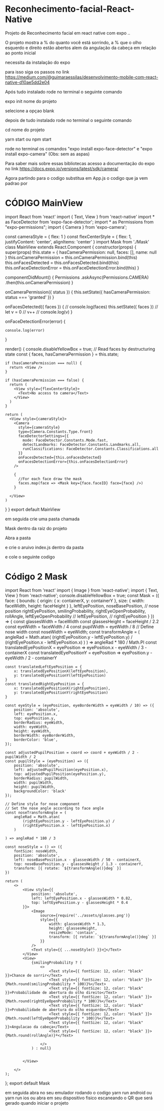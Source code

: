# Reconhecimento-facial-React-Native
Projeto de Reconhecimento facial em react native com expo ..

O projeto mostra a % do quanto você está sorrindo, a % que o olho esquerdo e direito estão abertos alem da angulação da cabeça em relação ao ponto inicial

necessita da instalação do expo 

para isso siga os passos no link https://medium.com/@guimaraessilas/desenvolvimento-mobile-com-react-native-d10ae5dd2e04

Após tudo instalado rode no terminal o seguinte comando  

expo init nome do projeto

selecione a opçao blank

depois de tudo instalado rode no terminal o seguinte comando

cd nome do projeto

yarn start ou npm start

rode no terminal os comandos "expo install expo-face-detector"  e  "expo install expo-camera"  (Obs: sem as aspas)

Para saber mais sobre essas bibliotecas acesso a documentação do expo no link https://docs.expo.io/versions/latest/sdk/camera/

Agora partindo para o codigo substitua em App.js o codigo que ja vem padrao por

# CÓDIGO MainView

import React from 'react'
import { Text, View } from 'react-native'
import * as FaceDetector from 'expo-face-detector';
import * as Permissions from "expo-permissions";
import { Camera } from 'expo-camera';

const cameraStyle = { flex: 1 }
const flexCenterStyle = { flex: 1, justifyContent: 'center', alignItems: 'center' }
import Mask from './Mask'
class MainView extends React.Component {
  constructor(props) {
    super(props)
    this.state = {
      hasCameraPermission: null,
      faces: [],
      name: null
    }
    this.onCameraPermission = this.onCameraPermission.bind(this)
    this.onFacesDetected = this.onFacesDetected.bind(this)
    this.onFaceDetectionError = this.onFaceDetectionError.bind(this)
  }

  componentDidMount() {
    Permissions
      .askAsync(Permissions.CAMERA)
      .then(this.onCameraPermission)
  }

  onCameraPermission({ status }) {
    this.setState({ hasCameraPermission: status === 'granted' })
  }

  onFacesDetected({ faces }) {
    //   console.log(faces)
    this.setState({ faces })
    //  let v = 0
    //   v++
    //  console.log(v)
  }

  onFaceDetectionError(error) {

    console.log(error)
  }

  render() {
    console.disableYellowBox = true;
    // Read faces by destructuring state
    const { faces, hasCameraPermission } = this.state;

    if (hasCameraPermission === null) {
      return <View />
    }

    if (hasCameraPermission === false) {
      return (
        <View style={flexCenterStyle}>
          <Text>No access to camera</Text>
        </View>
      )
    }

    return (
      <View style={cameraStyle}>
        <Camera
          style={cameraStyle}
          type={Camera.Constants.Type.front}
          faceDetectorSettings={{
            mode: FaceDetector.Constants.Mode.fast,
            detectLandmarks: FaceDetector.Constants.Landmarks.all,
            runClassifications: FaceDetector.Constants.Classifications.all
          }}
          onFacesDetected={this.onFacesDetected}
          onFacesDetectionError={this.onFacesDetectionError}
        />

        {
          //For each face draw the mask
          faces.map(face => <Mask key={face.faceID} face={face} />)
        }

      </View>
    )
  }
}
export default MainView




em seguida crie uma pasta chamada 

Mask dentro da raiz do projeto 

Abra a pasta

e crie o aruivo index.js dentro da pasta

e cole o seguinte codigo 




# Código 2 Mask
import React from 'react'
import { Image } from 'react-native';
import { Text, View } from 'react-native';
console.disableYellowBox = true;
const Mask = ({
    face: {
        bounds: {
            origin: { x: containerX, y: containerY },
            size: { width: faceWidth, height: faceHeight }
        },
        leftEyePosition,
        noseBasePosition, // nose position
        rightEyePosition,
        smilingProbability,
        rightEyeOpenProbability,
        rollAngle,
        leftEyeOpenProbability
        //  leftEyePosition,
        //  rightEyePosition
    }
}) => {
    const glassesWidth = faceWidth
    const glassesHeight = faceHeight / 2.2
    const eyeWidth = faceWidth / 4
    const pupilWidth = eyeWidth / 8
    // Define nose width
    const noseWidth = eyeWidth;
    const transformAngle = (
        angleRad = Math.atan(
            (rightEyePosition.y - leftEyePosition.y) /
            (rightEyePosition.x - leftEyePosition.x)
        )
    ) => angleRad * 180 / Math.PI
    const translatedEyePositionX = eyePosition => eyePosition.x - eyeWidth / 3 - containerX
    const translatedEyePositionY = eyePosition => eyePosition.y - eyeWidth / 2 - containerY

    const translatedLeftEyePosition = {
        x: translatedEyePositionX(leftEyePosition),
        y: translatedEyePositionY(leftEyePosition)
    }
    const translatedRightEyePosition = {
        x: translatedEyePositionX(rightEyePosition),
        y: translatedEyePositionY(rightEyePosition)
    }

    const eyeStyle = (eyePosition, eyeBorderWidth = eyeWidth / 10) => ({
        position: 'absolute',
        left: eyePosition.x,
        top: eyePosition.y,
        borderRadius: eyeWidth,
        width: eyeWidth,
        height: eyeWidth,
        borderWidth: eyeBorderWidth,
        borderColor: 'blue',
    });

    const adjustedPupilPosition = coord => coord + eyeWidth / 2 - pupilWidth / 2
    const pupilStyle = (eyePosition) => ({
        position: 'absolute',
        left: adjustedPupilPosition(eyePosition.x),
        top: adjustedPupilPosition(eyePosition.y),
        borderRadius: pupilWidth,
        width: pupilWidth,
        height: pupilWidth,
        backgroundColor: 'black'
    });

    // Define style for nose component
    // Set the nose angle according to face angle
    const noseTransformAngle = (
        angleRad = Math.atan(
            (rightEyePosition.y - leftEyePosition.y) /
            (rightEyePosition.x - leftEyePosition.x)
        )

    ) => angleRad * 180 / 3

    const noseStyle = () => ({
        fontSize: noseWidth,
        position: 'absolute',
        left: noseBasePosition.x - glassesWidth / 50 - containerX,
        top: noseBasePosition.y - glassesHeight / 1.3 - containerY,
        transform: [{ rotate: `${transformAngle()}deg` }]
    })

    return (
        <>
            <View style={{
                position: 'absolute',
                left: leftEyePosition.x - glassesWidth * 0.82,
                top: leftEyePosition.y - glassesHeight * 0.4
            }}>
                <Image
                    source={require('../assets/glasses.png')}
                    style={{
                        width: glassesWidth * 1.3,
                        height: glassesHeight,
                        resizeMode: 'contain',
                        transform: [{ rotate: `${transformAngle()}deg` }]
                    }}
                />
                <Text style={{ ...noseStyle() }}>🐽</Text>
            </View>
            <View>
                {smilingProbability ? (
                    <>
                        <Text style={{ fontSize: 12, color: "black" }}>Chance de sorrir</Text>
                        <Text style={{ fontSize: 12, color: "black" }}> {Math.round(smilingProbability * 100)}%</Text>
                        <Text style={{ fontSize: 12, color: "black" }}>Probabilidade de abertura do olho direito</Text>
                        <Text style={{ fontSize: 12, color: "black" }}> {Math.round(rightEyeOpenProbability * 100)}%</Text>
                        <Text style={{ fontSize: 12, color: "black" }}>Probabilidade de abertura do olho esquerdo</Text>
                        <Text style={{ fontSize: 12, color: "black" }}> {Math.round(leftEyeOpenProbability * 100)}%</Text>
                        <Text style={{ fontSize: 12, color: "black" }}>Angulacao da cabeça</Text>
                        <Text style={{ fontSize: 12, color: "black" }}> {Math.round(rollAngle)}º</Text>

                    </>
                ) : null}


            </View>

        </>
    );
};
export default Mask




em seguida abra no seu emulador rodando o codigo yarn run android ou yarn run ios
ou abra em seu dispositivo fisico escaneando o QR que será gerado quando iniciar o projeto 
